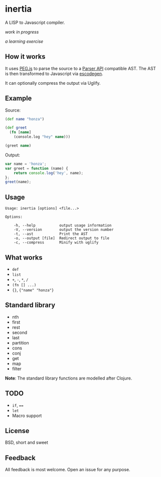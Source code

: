 inertia
=======

A LISP to Javascript compiler.

*work in progress*

*a learning exercise*

How it works
------------

It uses [PEG.js][1] to parse the source to a [Parser API][2] compatible AST.
The AST is then transformed to Javascript via [escodegen][3].

It can optionally compress the output via Uglify.

Example
-------

Source:

```clojure
(def name "honza")

(def greet
  (fn [name]
    (console.log "hey" name)))

(greet name)
```

Output:

```js
var name = 'honza';
var greet = function (name) {
    return console.log('hey', name);
};
greet(name);
```

Usage
-----

    Usage: inertia [options] <file...>

    Options:

        -h, --help           output usage information
        -V, --version        output the version number
        -t, --ast            Print the AST
        -o, --output [file]  Redirect output to file
        -c, --compress       Minify with uglify

What works
----------

* `def`
* `list`
* `+`, `-`, `*`, `/`
* `(fn [] ...)`
* `{}`, `{"name" "honza"}`

Standard library
----------------

* nth
* first
* rest
* second
* last
* partition
* cons
* conj
* get
* map
* filter

**Note**: The standard library functions are modelled after Clojure.

TODO
----

* `if`, `==`
* `let`
* Macro support

License
-------

BSD, short and sweet

Feedback
--------

All feedback is most welcome.  Open an issue for any purpose.

[1]: http://pegjs.majda.cz/
[2]: https://developer.mozilla.org/en-US/docs/SpiderMonkey/Parser_API
[3]: https://github.com/Constellation/escodegen
